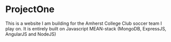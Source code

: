 # ProjectOne
This is a website I am building for the Amherst College Club soccer team I play on. It is entirely built on Javascript MEAN-stack
(MongoDB, ExpressJS, AngularJS and NodeJS)
